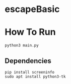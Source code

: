 # escapeBasic

# How To Run
```
python3 main.py
```

## Dependencies
```
pip install screeninfo
sudo apt install python3-tk
```